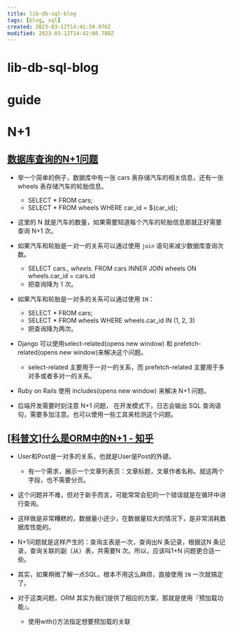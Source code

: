 ```yaml
---
title: lib-db-sql-blog
tags: [blog, sql]
created: 2023-03-12T14:41:59.976Z
modified: 2023-03-12T14:42:08.788Z
---
```


# lib-db-sql-blog

# guide

# N+1

## [数据库查询的N+1问题](https://blog.icehoney.me/posts/2021-02-20-sql-n-1/)

- 举一个简单的例子，数据库中有一张 cars 表存储汽车的相关信息，还有一张 wheels 表存储汽车的轮胎信息。
  - SELECT * FROM cars; 
  - SELECT * FROM wheels WHERE car_id = ${car_id}; 
- 这里的 N 就是汽车的数量，如果需要知道每个汽车的轮胎信息那就正好需要查询 N+1 次。

- 如果汽车和轮胎是一对一的关系可以通过使用 `join` 语句来减少数据库查询次数。
  - SELECT cars.*, wheels.* FROM cars INNER JOIN wheels ON wheels.car_id = cars.id
  - 把查询降为 1 次。

- 如果汽车和轮胎是一对多的关系可以通过使用 `IN`：
  - SELECT * FROM cars; 
  - SELECT * FROM wheels WHERE wheels.car_id IN (1, 2, 3)
  - 把查询降为两次。

- Django 可以使用select-related(opens new window) 和 prefetch-related(opens new window)来解决这个问题。
  - select-related 主要用于一对一的关系，而 prefetch-related 主要用于多对多或者多对一的关系。
- Ruby on Rails 使用 includes(opens new window) 来解决 N+1 问题。

- 后端开发需要时刻注意 N+1 问题， 在开发模式下，日志会输出 SQL 查询语句，需要多加注意。也可以使用一些工具来检测这个问题。

## [[科普文]什么是ORM中的N+1 - 知乎](https://zhuanlan.zhihu.com/p/27323883)

- User和Post是一对多的关系，也就是User是Post的外键。
  - 有一个需求，展示一个文章列表页：文章标题，文章作者名称。就这两个字段，也不需要分页。
- 这个问题并不难，但对于新手而言，可能常常会犯的一个错误就是在循环中进行查询。
- 这样做是非常糟糕的，数据量小还少，在数据量较大的情况下，是非常消耗数据库性能的。
- N+1问题就是这样产生的：查询主表是一次，查询出N 条记录，根据这N 条记录，查询关联的副（从）表，共需要N 次。所以，应该叫1+N 问题更合适一些。

- 其实，如果稍微了解一点SQL，根本不用这么麻烦，直接使用 `IN` 一次就搞定了。

- 对于这类问题，ORM 其实为我们提供了相应的方案，那就是使用『预加载功能』。
  - 使用with()方法指定想要预加载的关联
